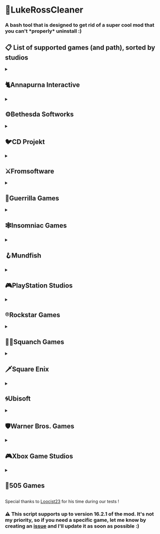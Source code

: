 # 🧼LukeRossCleaner
### A bash tool that is designed to get rid of a super cool mod that you can't \*properly* uninstall :)

## 📋 List of supported games (and path), sorted by studios
<details>
  <summary><h2>🐈Annapurna Interactive</h2></summary>
  
  - Stray: `\Stray\Hk_project\Binaries\Win64`
</details>

<details>
  <summary><h2>⚙️Bethesda Softworks</h2></summary>
    
  - GhostwireTokyo: `\GhostwireTokyo` 
  - Indiana Jones and the Great Circle: `\Indiana Jones and the Great Circle\Content`
</details>

<details>
  <summary><h2>🐦CD Projekt</h2></summary>
  
  - Cyberpunk 2077: `\Cyberpunk 2077\Cyberpunk 2077\bin\x64`
</details>

<details>
  <summary><h2>⚔Fromsoftware</h2></summary>
  
  - Dark Souls: Remastered: `\DARK SOULS REMASTERED`
  - Dark Souls II: Scholar of the First Sin: `\Dark Souls II\Game`
  - Elden Ring: `\ELDEN RING`
</details>

<details>
  <summary><h2>🦕Guerrilla Games</h2></summary>
  
  - Horizon Forbidden West: `\Horizon Forbidden West`
  - Horizon Zero Dawn: `\Horizon Zero Dawn`
</details>

<details>
  <summary><h2>🕸️Insomniac Games</h2></summary>
  
  - Marvel's Spider-Man Remastered: `\Spider-man Remastered`
  - Marvel's Spider-Man: Miles Morales: `\Marvel’s Spider-Man - Miles Morales`
</details>

<details>
  <summary><h2>🪝Mundfish</h2></summary>
  
  - Atomic Heart: `\Atomic Heart\AtomicHeart\Binaries\Win64`
</details>

<details>
  <summary><h2>🎮PlayStation Studios</h2></summary>

  - Ghost of Tsushima: `\Ghost of Tsushima DIRECTOR'S CUT`
  - Uncharted Legacy of Thieves Collection: `\UNCHARTED - Legacy of Thieves Collection`
</details>

<details>
  <summary><h2>®️Rockstar Games</h2></summary>

  - Grand Theft Auto V: `\GTAV` or `\Grand Theft Auto V`
  - Mafia: Definitive Edition: `\Mafia Definitive Edition`
  - Mafia II: Definitive Edition: `\Mafia II - Definitive Edition\pc`
  - Mafia III: Definitive Edition: `\Mafia 3 - Definitive Edition`
  - Red Dead Redemption 2: `\Red Dead Redemption 2`
</details>

<details>
  <summary><h2>🧑‍🚀Squanch Games</h2></summary>
  
  - High On Life: `\High on Life\Oregon\Binaries\Win64`
</details>

<details>
  <summary><h2>🗡️Square Enix</h2></summary>
  
  - Final Fantasy VII Remake Intergrade: `\Final Fantasy VII - Remake Intergrade\End\Binaries\Win64`
  - Final Fantasy VII Rebirth : `\FINAL FANTASY VII REBIRTH\End\Binaries\Win64`
</details>

<details>
  <summary><h2>🌀Ubisoft</h2></summary>
  
  - Avatar: Frontiers of Pandora: `\AvatarFrontiersofPandora`
  - FarCry New Dawn: `\Far Cry New Dawn\bin`
  - FarCry Primal: `\Far Cry - Primal\bin`
  - FarCry 4: `\Far Cry 4`
  - FarCry 5: `\Far Cry 5`
  - FarCry 6: `\Far Cry 6`
  - Watch Dogs: `\Watch_Dogs\bin`
  - Watch Dogs 2: `\Watch_Dogs 2\bin`
  - Star Wars Outlaws: `\Star Wars Outlaws`
</details>

<details>
  <summary><h2>🛡️Warner Bros. Games</h2></summary>
  
  - Hogwarts Legacy: `\Hogwarts Legacy\Phoenix\Binaries\Win64`
</details>

<details>
  <summary><h2>🎮Xbox Game Studios</h2></summary>
  
  - Grounded: `\Grounded\Maine\Binaries\Win64` 
</details>

<details>
  <summary><h2>🦿505 Games</h2></summary>
  
  - Ghostrunner: `\Ghostrunner\Ghostrunner\Binaries\Win64`
</details>

Special thanks to [Loocist23](https://github.com/Loocist23) for his time during our tests !

### ⚠️ This script supports up to version 16.2.1 of the mod. It's not my priority, so if you need a specific game, let me know by creating an [issue](https://github.com/Yelodress/LukeRossCleaner/issues) and I'll update it as soon as possible :)
